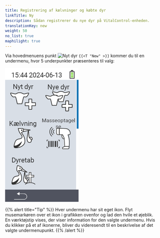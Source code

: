 ```yaml
---
title: Registrering af kælvninger og købte dyr
linkTitle: Ny
description: Sådan registrerer du nye dyr på VitalControl-enheden.
translationKey: new
weight: 50
no_list: true
maphilight: true
---
```

Via hovedmenuens punkt <img src="/icons/main/new-animal.svg" width="35" align="bottom" alt="Nyt dyr" /> `{{<T "New" >}}` kommer du til en undermenu, hvor 5 underpunkter præsenteres til valg:

<img src="images/neuen.png" alt="VitalControl Ny" title="Ny" usemap="#workmap" class="maphilight" />

<map name="workmap">
  <area shape="rect" coords="3,40,116,160" alt="Nyt dyr" title="Sådan registrerer du et nyt dyr ved hjælp af VitalControl-enheden&#10;Musseklik: åben dokumentation" href="/da/docs/new/animal/">
  <area shape="rect" coords="3,160,116,280" alt="Kælvning" title="Sådan registrerer du en ny kælvning ved hjælp af VitalControl-enheden&#10;Musseklik: åben dokumentation" href="/da/docs/new/calving/">
  <area shape="rect" coords="3,280,116,399" alt="Dyretab" title="Sådan registrerer du tabet af et dyr ved hjælp af VitalControl-enheden&#10;Musseklik: åben dokumentation" href="/da/docs/new/animal-loss/">

  <area shape="rect" coords="116,40,230,160" alt="Nye dyr" title="Sådan opretter du flere nye dyr på VitalControl-enheden ved hjælp af en enkelt handling&#10;Musseklik: åben dokumentation" href="/da/docs/new/animals/">
  <area shape="rect" coords="116,160,230,280" alt="Masseoptagelse" title="Brug stregkodescanneren til at registrere en række dyr&#10;Musseklik: åben dokumentation" href="/da/docs/new/bulk-recording/">

  <area shape="rect" coords="1,401,100,439" alt="Tilbage" title="Hop et niveau tilbage&#10;Musseklik: til dokumentationen" href="/da/docs/menu/mainmenu/">
</map>

{{% alert title="Tip" %}}
Hver undermenu har sit eget ikon. Flyt musemarkøren over et ikon i grafikken ovenfor og lad den hvile et øjeblik. En værktøjstip vises, der viser information for den valgte undermenu. Hvis du klikker på et af ikonerne, bliver du videresendt til en beskrivelse af det valgte undermenupunkt.
{{% /alert %}}


